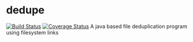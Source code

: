 # dedupe
[![Build Status](https://travis-ci.org/dozedoff/dedupe.svg?branch=develop)](https://travis-ci.org/dozedoff/dedupe) [![Coverage Status](https://coveralls.io/repos/github/dozedoff/dedupe/badge.svg?branch=develop)](https://coveralls.io/github/dozedoff/dedupe?branch=develop)
A java based file deduplication program using filesystem links
